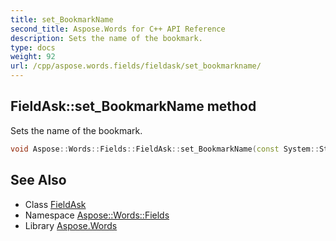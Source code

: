 ```yaml
---
title: set_BookmarkName
second_title: Aspose.Words for C++ API Reference
description: Sets the name of the bookmark.
type: docs
weight: 92
url: /cpp/aspose.words.fields/fieldask/set_bookmarkname/
---
```

## FieldAsk::set_BookmarkName method


Sets the name of the bookmark.

```cpp
void Aspose::Words::Fields::FieldAsk::set_BookmarkName(const System::String &value)
```

## See Also

* Class [FieldAsk](../)
* Namespace [Aspose::Words::Fields](../../)
* Library [Aspose.Words](../../../)

